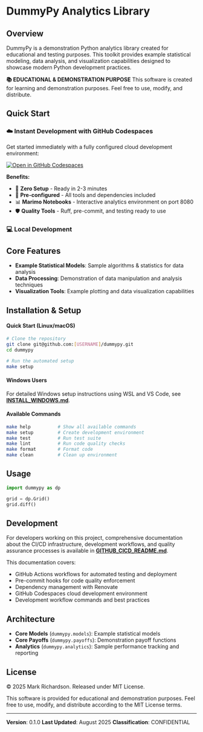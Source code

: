 # DummyPy Analytics Library

## Overview

DummyPy is a demonstration Python analytics library created for educational and testing purposes. This toolkit provides example statistical modeling, data analysis, and visualization capabilities designed to showcase modern Python development practices.

**📚 EDUCATIONAL & DEMONSTRATION PURPOSE**
This software is created for learning and demonstration purposes. Feel free to use, modify, and distribute.

## Quick Start

### ☁️ Instant Development with GitHub Codespaces

Get started immediately with a fully configured cloud development environment:

[![Open in GitHub Codespaces](https://github.com/codespaces/badge.svg)](https://codespaces.new/markrichardson/dummypy?quickstart=1)

**Benefits:**
- 🚀 **Zero Setup** - Ready in 2-3 minutes
- 🔧 **Pre-configured** - All tools and dependencies included
- 📊 **Marimo Notebooks** - Interactive analytics environment on port 8080
- 🛡️ **Quality Tools** - Ruff, pre-commit, and testing ready to use

### 💻 Local Development

## Core Features

- **Example Statistical Models**: Sample algorithms & statistics for data analysis
- **Data Processing**: Demonstration of data manipulation and analysis techniques
- **Visualization Tools**: Example plotting and data visualization capabilities

## Installation & Setup

#### Quick Start (Linux/macOS)

```bash
# Clone the repository
git clone git@github.com:[USERNAME]/dummypy.git
cd dummypy

# Run the automated setup
make setup
```

#### Windows Users

For detailed Windows setup instructions using WSL and VS Code, see **[INSTALL_WINDOWS.md](INSTALL_WINDOWS.md)**.

#### Available Commands

```bash
make help          # Show all available commands
make setup         # Create development environment
make test          # Run test suite
make lint          # Run code quality checks
make format        # Format code
make clean         # Clean up environment
```

## Usage

```python
import dummypy as dp

grid = dp.Grid()
grid.diff()
```

## Development

For developers working on this project, comprehensive documentation about the CI/CD infrastructure, development workflows, and quality assurance processes is available in **[GITHUB_CICD_README.md](GITHUB_CICD_README.md)**.

This documentation covers:
- GitHub Actions workflows for automated testing and deployment
- Pre-commit hooks for code quality enforcement
- Dependency management with Renovate
- GitHub Codespaces cloud development environment
- Development workflow commands and best practices

## Architecture

- **Core Models** (`dummypy.models`): Example statistical models
- **Core Payoffs** (`dummypy.payoffs`): Demonstration payoff functions
- **Analytics** (`dummypy.analytics`): Sample performance tracking and reporting

## License

© 2025 Mark Richardson. Released under MIT License.

This software is provided for educational and demonstration purposes. Feel free to use, modify, and distribute according to the MIT License terms.

---

**Version**: 0.1.0
**Last Updated**: August 2025
**Classification**: CONFIDENTIAL

